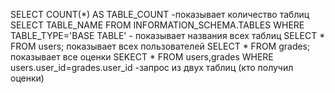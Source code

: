 SELECT COUNT(*) AS TABLE_COUNT -показывает количество таблиц
SELECT TABLE_NAME FROM INFORMATION_SCHEMA.TABLES WHERE TABLE_TYPE='BASE TABLE' - показывает названия всех таблиц
SELECT * FROM users; показывает всех пользователей
SELECT * FROM grades; показывает все оценки
SEKECT * FROM users,grades WHERE users.user_id=grades.user_id -запрос из двух таблиц (кто получил оценки)
